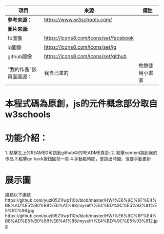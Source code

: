 |項目|來源|備註|
|---|---|---|
|<b>參考來源：</b>|https://www.w3schools.com/ |  
|<b>圖片來源:</b>|   
|fb圖像|https://icons8.com/icons/set/facebook|
|ig圖像|https://icons8.com/icons/set/ig|
|github圖像|https://icons8.com/icons/set/github| 
|"我的作品"該頁面圖源：|我自己畫的|軟體使用小畫家|
    
 <h1>本程式碼為原創，js的元件概念部分取自w3schools</h1>    
 
<h1>功能介紹：</h1>   
    1. 點擊左上的REAMED可跳到github中的README頁面:  
    2. 點擊content跳到我的作品    
    3.點擊go back按鈕回前一頁      
    4.手動點時間，會跳出時間，但要手動更新   
<h1>展示圖</h1>  
    請點以下連結
    https://github.com/yuzi0521/wp110b/blob/master/HW/%E6%9C%9F%E4%B8%AD%E5%B0%88%E6%A1%88/myself/%E4%BD%9C%E5%93%81%E5%9C%96.jpg  
    https://github.com/yuzi0521/wp110b/blob/master/HW/%E6%9C%9F%E4%B8%AD%E5%B0%88%E6%A1%88/myself/%E4%BD%9C%E5%93%812.jpg      
